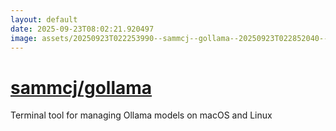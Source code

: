 ```yaml
---
layout: default
date: 2025-09-23T08:02:21.920497
image: assets/20250923T022253990--sammcj--gollama--20250923T022852040--cropped.png
---
```


# [sammcj/gollama](https://github.com/sammcj/gollama)

Terminal tool for managing Ollama models on macOS and Linux
